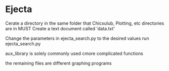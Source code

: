 # Ejecta
Cerate a directory in the same folder that Chicxulub, Plotting, etc directories are in
MUST Create a text document called 'data.txt'

Change the parameters in ejecta_search.py to the desired values
run ejecta_search.py

aux_library is solely commonly used cmore complicated functions

the remaining files are different graphing programs
